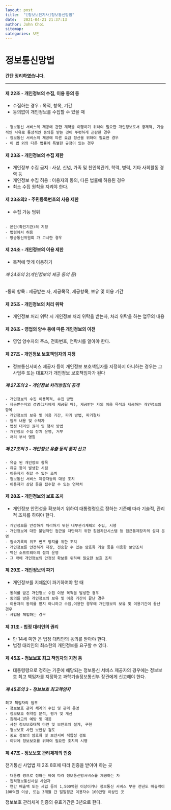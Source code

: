 ```yaml
---
layout: post
title:  "[정보보안기사]정보통신망법"
date:   2021-04-21 21:37:13
author: John Choi
sitemap:
categories: 보안
---
```


# 정보통신망법

__간단 정리하였습니다.__

---

#### 제 22조 - 개인정보의 수집, 이용 동의 등
- 수집하는 경우 : 목적, 항목, 기간
- 동의없이 개인정보를 수집할 수 있을 때

```

- 정보통신 서비스의 제공에 관한 계약을 이행하기 위하여 필요한 개인정보로서 경제적, 기술적인 사유로 통상적인 동의를 받는 것이 뚜렷하게 곤란한 경우
- 정보통신 서비스의 제공에 따른 요금 정산을 위하여 필요한 경우
- 이 법 외의 다른 법률에 특별한 규정이 있는 경우

```

#### 제 23조 - 개인정보의 수집 제한 

- 개인정부 수집 금지 : 사상, 신념, 가족 및 친인척관계, 학력, 병력, 기타 사회활동 경력 등
- 개인정보 수집 허용 : 이용자의 동의, 다른 법률에 허용된 경우
- 최소 수집 원칙을 지켜야 한다.

#### 제 23조의2  - 주민등록번호의 사용 제한
- 수집 가능 범위 

```

- 본인(확인기관)의 지정
- 법령에서 허용
- 방송통신위원회 가 고시한 경우

```


#### 제 24조 - 개인정보의 이용 제한
- 목적에 맞게 이용하기

###### 제 24조의 2(개인정보의 제공 동의 등)
-동의 항목 : 제공받는 자, 제공목적, 제공항목, 보유 및 이용 기간

#### 제 25조 - 개인정보의 처리 위탁
- 개인정보 처리 위탁 시 개인정보 처리 위탁을 받는자, 처리 위탁을 하는 업무의 내용

#### 제 26조  - 영업의 양수 등에 따른 개인정보의 이전
- 영업 양수자의 주소, 전화번호, 연락처를 알아야 한다.

#### 제 27조  - 개인정보 보호책임자의 지정
- 정보통신서비스 제공자 등이 개인정보 보호책임자를 지정하지 아니하는 경우는 그 사업주 또는 대표자가 개인정보 보호책임자가 된다

##### 제 27조의 2 - 개인정보 처리방침의 공개
```
- 개인정보의 수집 이용목적, 수집 방법
- 제공받는자의 성명(3자에게 제공될 때), 제공받는 자의 이용 목적과 제공하는 개인정보의 항목
- 개인정보의 보유 및 이용 기간, 파기 방법, 파기절차
- 업무 내용 및 수탁자
- 법정 대리인 권리 및 행사 방법
- 개인정보 수집 장치 운영, 거부
- 처리 부서 명칭
```

##### 제 27조의 3  - 개인정보 유출 등의 통지 신고

```
- 유출 된 개인정보 항목
- 유출 등이 발생한 시점
- 이용자가 취할 수 있는 조치
- 정보통신 서비스 제공자등의 대응 조치
- 이용자가 상담 등을 접수할 수 있는 연락처
```


#### 제 28조 - 개인정보의 보호 조치
- 개인정보 안전성을 확보하기 위하여 대통령령으로 정하는 기준에 따라 기술적, 관리적 조치를 하여야 한다.

```
- 개인정보를 안정하게 처리하기 위한 내부관리계획의 수립, 시행
- 개인정보에 대한 불법적인 접근을 차단하기 위한 침입차단시스템 등 접근통제장치의 설치 운영
- 접속기록의 위조 변조 방지를 위한 조치
- 개인정보를 안전하게 저장, 전송할 수 있는 암호화 기술 등을 이용한 보안조치
- 백신 소프트웨어의 설치 운영
- 그 밖에 개인정보의 안정성 확보를 위하여 필요한 보호 조치
```

#### 제 29조 - 개인정보의 파기
- 개인정보를 지체없이 파기하여야 할 때 

```
- 동의를 받은 개인정보 수집 이용 목적을 달성한 경우
- 동의를 방은 개인정보의 보유 및 이용 기간이 끝난 경우
- 이용자의 동의를 받지 아니하고 수집,이용한 경우에 개인정보의 보유 및 이용기간이 끝난 경우
- 사업을 폐업하는 경우
```

#### 제 31조  - 법정 대리인의 권리
- 만 14세 미만 은 법정 대리인의 동의를 받아야 한다.
- 법정 대리인의 최소한의 개인정보를 요구할 수 있다.

#### 제 45조 - 정보보호 최고 책임자의 지정 등
- 대통령령으로 정하는 기준에 해당되는 정보통신 서비스 제공자의 경우에는 정보보호 최고 책임자를 지정하고 과학기술정보통신부 장관에게 신고해야 한다.

##### 제 45조의 3 - 정보보호 최고책임자

```
최고 책임자의 업무
- 정보보호 관리 체계의 수립 및 관리 운영
- 정보보호 취약점 분석, 평가 및 개선
- 침해사고의 예방 및 대응
- 사전 정보보호대책 마련 및 보안조치 설계, 구현
- 정보보호 사전 보안성 검토
- 중요 정보의 암호화 및 보안서버 적합성 검토
- 이밖에 정보보호를 위하여 필요한 조치의 시행
```


#### 제 47조 - 정보보호 관리체계의 인증
전기통신 사업법 제 2조 8호에 따라 인증을 받아야 하는 곳

```
- 대통령 령으로 정하는 바에 따라 정보통신망서비스를 제공하는 자
- 집적정보통신시설 사업자
- 연간 매출액 또는 세입 등이 1,500억원 이상이거나 정보통신 서비스 부문 전년도 매출액이 100억원 이상, 또는 3개월 간 일일평균 이용자수 100만명 이상인 곳
```


정보보호 관리체계 인증의 유효기간은 3년으로 한다.

